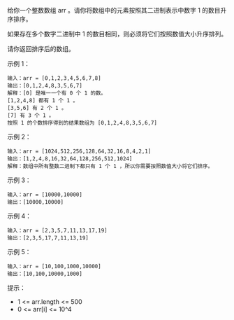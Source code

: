 给你一个整数数组 arr 。请你将数组中的元素按照其二进制表示中数字 1 的数目升序排序。

如果存在多个数字二进制中 1 的数目相同，则必须将它们按照数值大小升序排列。

请你返回排序后的数组。

示例 1：
```
输入：arr = [0,1,2,3,4,5,6,7,8]
输出：[0,1,2,4,8,3,5,6,7]
解释：[0] 是唯一一个有 0 个 1 的数。
[1,2,4,8] 都有 1 个 1 。
[3,5,6] 有 2 个 1 。
[7] 有 3 个 1 。
按照 1 的个数排序得到的结果数组为 [0,1,2,4,8,3,5,6,7]
```
示例 2：
```
输入：arr = [1024,512,256,128,64,32,16,8,4,2,1]
输出：[1,2,4,8,16,32,64,128,256,512,1024]
解释：数组中所有整数二进制下都只有 1 个 1 ，所以你需要按照数值大小将它们排序。
```
示例 3：
```
输入：arr = [10000,10000]
输出：[10000,10000]
```
示例 4：
```
输入：arr = [2,3,5,7,11,13,17,19]
输出：[2,3,5,17,7,11,13,19]
```
示例 5：
```
输入：arr = [10,100,1000,10000]
输出：[10,100,10000,1000]
```

提示：
- 1 <= arr.length <= 500
- 0 <= arr[i] <= 10^4